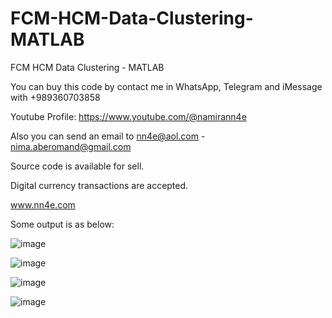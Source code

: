 # FCM-HCM-Data-Clustering-MATLAB
FCM HCM Data Clustering - MATLAB

You can buy this code by contact me in WhatsApp, Telegram and iMessage with +989360703858

Youtube Profile: https://www.youtube.com/@namirann4e

Also you can send an email to nn4e@aol.com - nima.aberomand@gmail.com

Source code is available for sell.

Digital currency transactions are accepted.

www.nn4e.com

Some output is as below:

![image](https://github.com/user-attachments/assets/b3a6ed9b-a8fb-43c4-a557-517120ba2066)

![image](https://github.com/user-attachments/assets/dc409d79-ecec-4ebd-958f-de62bc1cc412)

![image](https://github.com/user-attachments/assets/8e519713-1796-4b69-8960-775a0fd89b8b)

![image](https://github.com/user-attachments/assets/a3305b48-18b3-4253-8398-a3b016858cea)
